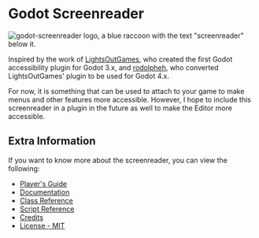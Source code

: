 # Godot Screenreader

![godot-screenreader logo, a blue raccoon with the text "screenreader" below it.](asset-icon.png "godot-screenreader")

Inspired by the work of [LightsOutGames](https://github.com/lightsoutgames/godot-accessibility), who created the first Godot accessibility plugin for Godot 3.x, and [rodolpheh](https://github.com/rodolpheh/godot-accessibility), who converted LightsOutGames' plugin to be used for Godot 4.x.

For now, it is something that can be used to attach to your game to make menus and other features more accessible. However, I hope to include this screenreader in a plugin in the future as well to make the Editor more accessible.

## Extra Information

If you want to know more about the screenreader, you can view the following:
- [Player's Guide](/docs/1.0/playerguide.md)
- [Documentation](/docs/1.0/index.md)
- [Class Reference](/docs/1.0/classes.md)
- [Script Reference](/docs/1.0/scripts_info.md)
- [Credits](CREDITS.md)
- [License - MIT](LICENSE)
